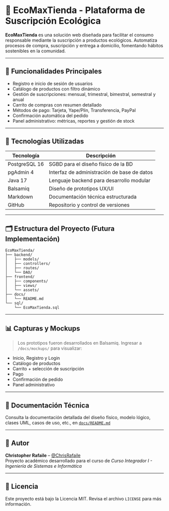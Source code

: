 # 🌿 EcoMaxTienda - Plataforma de Suscripción Ecológica

**EcoMaxTienda** es una solución web diseñada para facilitar el consumo responsable mediante la suscripción a productos ecológicos. Automatiza procesos de compra, suscripción y entrega a domicilio, fomentando hábitos sostenibles en la comunidad.

---

## 🚀 Funcionalidades Principales

- Registro e inicio de sesión de usuarios
- Catálogo de productos con filtro dinámico
- Gestión de suscripciones: mensual, trimestral, bimestral, semestral y anual
- Carrito de compras con resumen detallado
- Métodos de pago: Tarjeta, Yape/Plin, Transferencia, PayPal
- Confirmación automática del pedido
- Panel administrativo: métricas, reportes y gestión de stock

---

## 🧱 Tecnologías Utilizadas

| Tecnología     | Descripción                                 |
|----------------|---------------------------------------------|
| PostgreSQL 16  | SGBD para el diseño físico de la BD         |
| pgAdmin 4      | Interfaz de administración de base de datos |
| Java 17        | Lenguaje backend para desarrollo modular     |
| Balsamiq       | Diseño de prototipos UX/UI                  |
| Markdown       | Documentación técnica estructurada           |
| GitHub         | Repositorio y control de versiones           |

---

## 🗂️ Estructura del Proyecto (Futura Implementación)

```
EcoMaxTienda/
├── backend/
│   ├── models/
│   ├── controllers/
│   ├── routes/
│   └── DAO/
├── frontend/
│   ├── components/
│   ├── views/
│   └── assets/
├── docs/
│   └── README.md
└── sql/
    └── EcoMaxTienda.sql
```

---

## 📊 Capturas y Mockups

> Los prototipos fueron desarrollados en Balsamiq. Ingresar a `/docs/mockups/` para visualizar:

- Inicio, Registro y Login
- Catálogo de productos
- Carrito + selección de suscripción
- Pago
- Confirmación de pedido
- Panel administrativo

---

## 🧾 Documentación Técnica

Consulta la documentación detallada del diseño físico, modelo lógico, clases UML, casos de uso, etc., en [`docs/README.md`](docs/README.md)

---

## 👤 Autor

**Christopher Rafaile** – [@ChrisRafaile](https://github.com/ChrisRafaile)  
Proyecto académico desarrollado para el curso de *Curso Integrador I - Ingeniería de Sistemas e Informática*

---

## 📝 Licencia

Este proyecto está bajo la Licencia MIT. Revisa el archivo `LICENSE` para más información.
